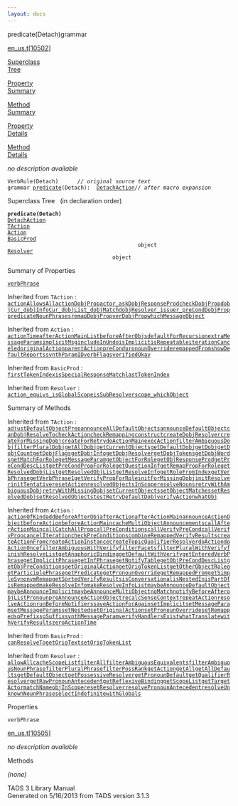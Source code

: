 ```yaml
---
layout: docs
---
```

<span class="title">predicate(Detach)</span><span class="type">grammar</span>

[en_us.t](../file/en_us.t.html)\[[10502](../source/en_us.t.html#10502)\]

[Superclass  
Tree](#_SuperClassTree_)

[Property  
Summary](#_PropSummary_)

[Method  
Summary](#_MethodSummary_)

[Property  
Details](#_Properties_)

[Method  
Details](#_Methods_)

<div class="fdesc">

*no description available*

`VerbRule(Detach)      `*`// original source text`*  
`grammar `<span class="gramalt">[`predicate`](../object/predicate.html)`(Detach)`</span>` :   `[`DetachAction`](../object/DetachAction.html)*`// after macro expansion`*

</div>

<span id="_SuperClassTree_"></span>

<div class="mjhd">

<span class="hdln">Superclass Tree</span>   (in declaration order)

</div>

**`predicate(Detach)`**  
[`DetachAction`](../object/DetachAction.html)  
[`TAction`](../object/TAction.html)  
[`Action`](../object/Action.html)  
[`BasicProd`](../object/BasicProd.html)  
`                                         object`  
[`Resolver`](../object/Resolver.html)  
`                                 object`  
<span id="_PropSummary_"></span>

<div class="mjhd">

<span class="hdln">Summary of Properties</span>  

</div>

[`verbPhrase`](#verbPhrase)



Inherited from `TAction` :  
[`actionAllowsAll`](../object/TAction.html#actionAllowsAll)[`actionDobjProp`](../object/TAction.html#actionDobjProp)[`actor_`](../object/TAction.html#actor_)[`askDobjResponseProd`](../object/TAction.html#askDobjResponseProd)[`checkDobjProp`](../object/TAction.html#checkDobjProp)[`dobjCur_`](../object/TAction.html#dobjCur_)[`dobjInfoCur_`](../object/TAction.html#dobjInfoCur_)[`dobjList_`](../object/TAction.html#dobjList_)[`dobjMatch`](../object/TAction.html#dobjMatch)[`dobjResolver_`](../object/TAction.html#dobjResolver_)[`issuer_`](../object/TAction.html#issuer_)[`preCondDobjProp`](../object/TAction.html#preCondDobjProp)[`predicateNounPhrases`](../object/TAction.html#predicateNounPhrases)[`remapDobjProp`](../object/TAction.html#remapDobjProp)[`verDobjProp`](../object/TAction.html#verDobjProp)[`whichMessageObject`](../object/TAction.html#whichMessageObject)

Inherited from `Action` :  
[`actionTime`](../object/Action.html#actionTime)[`afterActionMainList`](../object/Action.html#afterActionMainList)[`beforeAfterObjs`](../object/Action.html#beforeAfterObjs)[`defaultForRecursion`](../object/Action.html#defaultForRecursion)[`extraMessageParams`](../object/Action.html#extraMessageParams)[`implicitMsg`](../object/Action.html#implicitMsg)[`includeInUndo`](../object/Action.html#includeInUndo)[`isImplicit`](../object/Action.html#isImplicit)[`isRepeatable`](../object/Action.html#isRepeatable)[`iterationCanceled`](../object/Action.html#iterationCanceled)[`originalAction`](../object/Action.html#originalAction)[`parentAction`](../object/Action.html#parentAction)[`preCond`](../object/Action.html#preCond)[`pronounOverride`](../object/Action.html#pronounOverride)[`remappedFrom`](../object/Action.html#remappedFrom)[`showDefaultReports`](../object/Action.html#showDefaultReports)[`synthParamID`](../object/Action.html#synthParamID)[`verbFlags`](../object/Action.html#verbFlags)[`verifiedOkay`](../object/Action.html#verifiedOkay)

Inherited from `BasicProd` :  
[`firstTokenIndex`](../object/BasicProd.html#firstTokenIndex)[`isSpecialResponseMatch`](../object/BasicProd.html#isSpecialResponseMatch)[`lastTokenIndex`](../object/BasicProd.html#lastTokenIndex)

Inherited from `Resolver` :  
[`action_`](../object/Resolver.html#action_)[`equivs_`](../object/Resolver.html#equivs_)[`isGlobalScope`](../object/Resolver.html#isGlobalScope)[`isSubResolver`](../object/Resolver.html#isSubResolver)[`scope_`](../object/Resolver.html#scope_)[`whichObject`](../object/Resolver.html#whichObject)

<span id="_MethodSummary_"></span>

<div class="mjhd">

<span class="hdln">Summary of Methods</span>  

</div>





Inherited from `TAction` :  
[`adjustDefaultObjectPrep`](../object/TAction.html#adjustDefaultObjectPrep)[`announceAllDefaultObjects`](../object/TAction.html#announceAllDefaultObjects)[`announceDefaultObject`](../object/TAction.html#announceDefaultObject)[`canDobjResolveTo`](../object/TAction.html#canDobjResolveTo)[`checkAction`](../object/TAction.html#checkAction)[`checkRemapping`](../object/TAction.html#checkRemapping)[`construct`](../object/TAction.html#construct)[`createDobjResolver`](../object/TAction.html#createDobjResolver)[`createForMissingDobj`](../object/TAction.html#createForMissingDobj)[`createForRetry`](../object/TAction.html#createForRetry)[`doActionMain`](../object/TAction.html#doActionMain)[`execAction`](../object/TAction.html#execAction)[`filterAmbiguousDobj`](../object/TAction.html#filterAmbiguousDobj)[`filterPluralDobj`](../object/TAction.html#filterPluralDobj)[`getAllDobj`](../object/TAction.html#getAllDobj)[`getCurrentObjects`](../object/TAction.html#getCurrentObjects)[`getDefaultDobj`](../object/TAction.html#getDefaultDobj)[`getDobj`](../object/TAction.html#getDobj)[`getDobjCount`](../object/TAction.html#getDobjCount)[`getDobjFlags`](../object/TAction.html#getDobjFlags)[`getDobjInfo`](../object/TAction.html#getDobjInfo)[`getDobjResolver`](../object/TAction.html#getDobjResolver)[`getDobjTokens`](../object/TAction.html#getDobjTokens)[`getDobjWords`](../object/TAction.html#getDobjWords)[`getMatchForRole`](../object/TAction.html#getMatchForRole)[`getMessageParam`](../object/TAction.html#getMessageParam)[`getObjectForRole`](../object/TAction.html#getObjectForRole)[`getObjResponseProd`](../object/TAction.html#getObjResponseProd)[`getPreCondDescList`](../object/TAction.html#getPreCondDescList)[`getPreCondPropForRole`](../object/TAction.html#getPreCondPropForRole)[`getQuestionInf`](../object/TAction.html#getQuestionInf)[`getRemapPropForRole`](../object/TAction.html#getRemapPropForRole)[`getResolvedDobjList`](../object/TAction.html#getResolvedDobjList)[`getResolvedObjList`](../object/TAction.html#getResolvedObjList)[`getResolveInfo`](../object/TAction.html#getResolveInfo)[`getRoleFromIndex`](../object/TAction.html#getRoleFromIndex)[`getVerbPhrase`](../object/TAction.html#getVerbPhrase)[`getVerbPhrase1`](../object/TAction.html#getVerbPhrase1)[`getVerifyPropForRole`](../object/TAction.html#getVerifyPropForRole)[`initForMissingDobj`](../object/TAction.html#initForMissingDobj)[`initResolver`](../object/TAction.html#initResolver)[`initTentative`](../object/TAction.html#initTentative)[`resetAction`](../object/TAction.html#resetAction)[`resolvedObjectsInScope`](../object/TAction.html#resolvedObjectsInScope)[`resolveNouns`](../object/TAction.html#resolveNouns)[`retryWithAmbiguousDobj`](../object/TAction.html#retryWithAmbiguousDobj)[`retryWithMissingDobj`](../object/TAction.html#retryWithMissingDobj)[`setCurrentObjects`](../object/TAction.html#setCurrentObjects)[`setObjectMatches`](../object/TAction.html#setObjectMatches)[`setResolvedDobj`](../object/TAction.html#setResolvedDobj)[`setResolvedObjects`](../object/TAction.html#setResolvedObjects)[`testRetryDefaultDobj`](../object/TAction.html#testRetryDefaultDobj)[`verifyAction`](../object/TAction.html#verifyAction)[`whatObj`](../object/TAction.html#whatObj)

Inherited from `Action` :  
[`actionOfKind`](../object/Action.html#actionOfKind)[`addBeforeAfterObj`](../object/Action.html#addBeforeAfterObj)[`afterAction`](../object/Action.html#afterAction)[`afterActionMain`](../object/Action.html#afterActionMain)[`announceActionObject`](../object/Action.html#announceActionObject)[`beforeAction`](../object/Action.html#beforeAction)[`beforeActionMain`](../object/Action.html#beforeActionMain)[`cacheMultiObjectAnnouncements`](../object/Action.html#cacheMultiObjectAnnouncements)[`callAfterActionMain`](../object/Action.html#callAfterActionMain)[`callCatchAllProp`](../object/Action.html#callCatchAllProp)[`callPreConditions`](../object/Action.html#callPreConditions)[`callVerifyPreCond`](../object/Action.html#callVerifyPreCond)[`callVerifyProp`](../object/Action.html#callVerifyProp)[`cancelIteration`](../object/Action.html#cancelIteration)[`checkPreConditions`](../object/Action.html#checkPreConditions)[`combineRemappedVerifyResults`](../object/Action.html#combineRemappedVerifyResults)[`createActionFrom`](../object/Action.html#createActionFrom)[`createActionInstance`](../object/Action.html#createActionInstance)[`createTopicQualifierResolver`](../object/Action.html#createTopicQualifierResolver)[`doAction`](../object/Action.html#doAction)[`doActionOnce`](../object/Action.html#doActionOnce)[`filterAmbiguousWithVerify`](../object/Action.html#filterAmbiguousWithVerify)[`filterFacets`](../object/Action.html#filterFacets)[`filterPluralWithVerify`](../object/Action.html#filterPluralWithVerify)[`finishResolveList`](../object/Action.html#finishResolveList)[`getAnaphoricBinding`](../object/Action.html#getAnaphoricBinding)[`getDefaultWithVerify`](../object/Action.html#getDefaultWithVerify)[`getEnteredVerbPhrase`](../object/Action.html#getEnteredVerbPhrase)[`getImplicitPhrase`](../object/Action.html#getImplicitPhrase)[`getInfPhrase`](../object/Action.html#getInfPhrase)[`getNotifyTable`](../object/Action.html#getNotifyTable)[`getObjPreCondDescList`](../object/Action.html#getObjPreCondDescList)[`getObjPreConditions`](../object/Action.html#getObjPreConditions)[`getOriginalAction`](../object/Action.html#getOriginalAction)[`getOrigTokenList`](../object/Action.html#getOrigTokenList)[`getOtherObjectRole`](../object/Action.html#getOtherObjectRole)[`getParticiplePhrase`](../object/Action.html#getParticiplePhrase)[`getPredicate`](../object/Action.html#getPredicate)[`getPronounOverride`](../object/Action.html#getPronounOverride)[`getRemappedFrom`](../object/Action.html#getRemappedFrom)[`getSimpleSynonymRemap`](../object/Action.html#getSimpleSynonymRemap)[`getSortedVerifyResults`](../object/Action.html#getSortedVerifyResults)[`isConversational`](../object/Action.html#isConversational)[`isNestedIn`](../object/Action.html#isNestedIn)[`isPartOf`](../object/Action.html#isPartOf)[`isRemapped`](../object/Action.html#isRemapped)[`makeResolveInfo`](../object/Action.html#makeResolveInfo)[`makeResolveInfoList`](../object/Action.html#makeResolveInfoList)[`maybeAnnounceDefaultObject`](../object/Action.html#maybeAnnounceDefaultObject)[`maybeAnnounceImplicit`](../object/Action.html#maybeAnnounceImplicit)[`maybeAnnounceMultiObject`](../object/Action.html#maybeAnnounceMultiObject)[`noMatch`](../object/Action.html#noMatch)[`notifyBeforeAfter`](../object/Action.html#notifyBeforeAfter)[`objListPronoun`](../object/Action.html#objListPronoun)[`preAnnounceActionObject`](../object/Action.html#preAnnounceActionObject)[`recalcSenseContext`](../object/Action.html#recalcSenseContext)[`repeatAction`](../object/Action.html#repeatAction)[`resolveAction`](../object/Action.html#resolveAction)[`runBeforeNotifiers`](../object/Action.html#runBeforeNotifiers)[`saveActionForAgain`](../object/Action.html#saveActionForAgain)[`setImplicit`](../object/Action.html#setImplicit)[`setMessageParam`](../object/Action.html#setMessageParam)[`setMessageParams`](../object/Action.html#setMessageParams)[`setNested`](../object/Action.html#setNested)[`setOriginalAction`](../object/Action.html#setOriginalAction)[`setPronounOverride`](../object/Action.html#setPronounOverride)[`setRemapped`](../object/Action.html#setRemapped)[`spPrefix`](../object/Action.html#spPrefix)[`spSuffix`](../object/Action.html#spSuffix)[`synthMessageParam`](../object/Action.html#synthMessageParam)[`verifyHandlersExist`](../object/Action.html#verifyHandlersExist)[`whatTranslate`](../object/Action.html#whatTranslate)[`withVerifyResults`](../object/Action.html#withVerifyResults)[`zeroActionTime`](../object/Action.html#zeroActionTime)

Inherited from `BasicProd` :  
[`canResolveTo`](../object/BasicProd.html#canResolveTo)[`getOrigText`](../object/BasicProd.html#getOrigText)[`setOrigTokenList`](../object/BasicProd.html#setOrigTokenList)

Inherited from `Resolver` :  
[`allowAll`](../object/Resolver.html#allowAll)[`cacheScopeList`](../object/Resolver.html#cacheScopeList)[`filterAll`](../object/Resolver.html#filterAll)[`filterAmbiguousEquivalents`](../object/Resolver.html#filterAmbiguousEquivalents)[`filterAmbiguousNounPhrase`](../object/Resolver.html#filterAmbiguousNounPhrase)[`filterPluralPhrase`](../object/Resolver.html#filterPluralPhrase)[`filterPossRank`](../object/Resolver.html#filterPossRank)[`getAction`](../object/Resolver.html#getAction)[`getAll`](../object/Resolver.html#getAll)[`getAllDefaults`](../object/Resolver.html#getAllDefaults)[`getDefaultObject`](../object/Resolver.html#getDefaultObject)[`getPossessiveResolver`](../object/Resolver.html#getPossessiveResolver)[`getPronounDefault`](../object/Resolver.html#getPronounDefault)[`getQualifierResolver`](../object/Resolver.html#getQualifierResolver)[`getRawPronounAntecedent`](../object/Resolver.html#getRawPronounAntecedent)[`getReflexiveBinding`](../object/Resolver.html#getReflexiveBinding)[`getScopeList`](../object/Resolver.html#getScopeList)[`getTargetActor`](../object/Resolver.html#getTargetActor)[`matchName`](../object/Resolver.html#matchName)[`objInScope`](../object/Resolver.html#objInScope)[`resetResolver`](../object/Resolver.html#resetResolver)[`resolvePronounAntecedent`](../object/Resolver.html#resolvePronounAntecedent)[`resolveUnknownNounPhrase`](../object/Resolver.html#resolveUnknownNounPhrase)[`selectIndefinite`](../object/Resolver.html#selectIndefinite)[`withGlobals`](../object/Resolver.html#withGlobals)

<span id="_Properties_"></span>

<div class="mjhd">

<span class="hdln">Properties</span>  

</div>

<span id="verbPhrase"></span>

`verbPhrase`

[en_us.t](../file/en_us.t.html)\[[10505](../source/en_us.t.html#10505)\]

<div class="desc">

*no description available*

</div>

<span id="_Methods_"></span>

<div class="mjhd">

<span class="hdln">Methods</span>  

</div>

*(none)*

<div class="ftr">

TADS 3 Library Manual  
Generated on 5/16/2013 from TADS version 3.1.3

</div>
